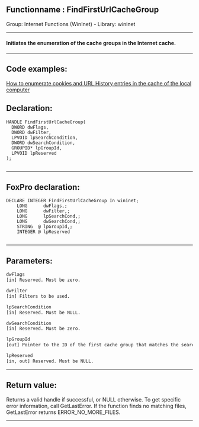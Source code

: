 <link rel="stylesheet" type="text/css" href="../../css/win32api.css">  
<link rel="stylesheet" href="https://cdnjs.cloudflare.com/ajax/libs/font-awesome/4.7.0/css/font-awesome.min.css">

## Functionname : FindFirstUrlCacheGroup
Group: Internet Functions (WinInet) - Library: wininet    
***  


#### Initiates the enumeration of the cache groups in the Internet cache.
***  


## Code examples:
[How to enumerate cookies and URL History entries in the cache of the local computer](../../samples/sample_350.md)  

## Declaration:
```foxpro  
HANDLE FindFirstUrlCacheGroup(
  DWORD dwFlags,
  DWORD dwFilter,
  LPVOID lpSearchCondition,
  DWORD dwSearchCondition,
  GROUPID* lpGroupId,
  LPVOID lpReserved
);
  
```  
***  


## FoxPro declaration:
```foxpro  
DECLARE INTEGER FindFirstUrlCacheGroup In wininet;
	LONG      dwFlags,;
	LONG      dwFilter,;
	LONG      lpSearchCond,;
	LONG      dwSearchCond,;
	STRING  @ lpGroupId,;
	INTEGER @ lpReserved
  
```  
***  


## Parameters:
```txt  
dwFlags
[in] Reserved. Must be zero.

dwFilter
[in] Filters to be used.

lpSearchCondition
[in] Reserved. Must be NULL.

dwSearchCondition
[in] Reserved. Must be zero.

lpGroupId
[out] Pointer to the ID of the first cache group that matches the search criteria.

lpReserved
[in, out] Reserved. Must be NULL.  
```  
***  


## Return value:
Returns a valid handle if successful, or NULL otherwise. To get specific error information, call GetLastError. If the function finds no matching files, GetLastError returns ERROR_NO_MORE_FILES.  
***  

